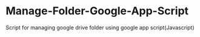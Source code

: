 # Manage-Folder-Google-App-Script
Script for managing google drive folder using google app script(Javascript)
